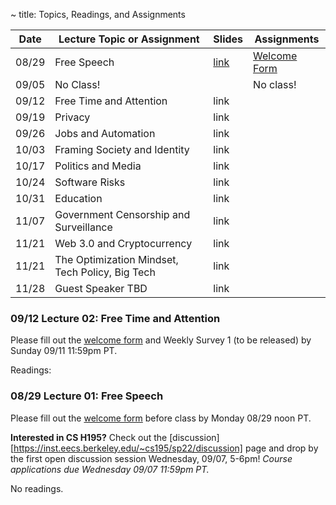 ~ title: Topics, Readings, and Assignments

| Date  | Lecture Topic or Assignment                                       | Slides | Assignments |
|-------|-------------------------------------------------------------------|---------| ----- |
| 08/29 | Free Speech                                                       | [link][free_slides]| [Welcome Form][welcome_form] |
| 09/05 | No Class!           						                                  |      | No class! |
| 09/12 | Free Time and Attention                                           | link |
| 09/19 | Privacy                                                           | link |
| 09/26 | Jobs and Automation                                               | link |
| 10/03 | Framing Society and Identity                                      | link |
| 10/17 | Politics and Media                                                | link |
| 10/24 | Software Risks                                                    | link |
| 10/31 | Education	                                                        | link |
| 11/07 | Government Censorship and Surveillance                            | link |
| 11/21 | Web 3.0 and Cryptocurrency                                        | link |
| 11/21 | The Optimization Mindset, Tech Policy, Big Tech                   | link |
| 11/28 | Guest Speaker TBD                                                 | link |


<!--| 01/28 | Free Time and Attention ([∨][free_speech_anchor])                 | [Slides][free_slides]                                        |-->

<!--
Readings are "required", "recommended", or "extra". Required readings should be
done before class for the discussion to make sense. Recommended readings will be
used as sources in lecture, but we won't assume you've read them.

More information about the assignments, including the essays, can be found on the [assignments page](https://inst.eecs.berkeley.edu/~cs195/sp22/assignments.html).

### 04/29 Lecture 14: The Entwined Futures of Humans and Machines

Fill out [this survey](https://forms.gle/Rr8MEnETnbq7x9zj9) by 4/28.
* Recommended: ["The Coevolution, Chapter 14"](https://drive.google.com/file/d/1EpAgLeNftzHHv-m0FZkgF4pqE1nOfTss/view)

### 04/22 Lecture 13: Guest Speaker - Timnit Gebru
Fill out [this survey](https://forms.gle/Cy1MZxhRQFmbGBcm6) by 4/21.
* Recommended: [https://en.wikipedia.org/wiki/Timnit_Gebru](https://en.wikipedia.org/wiki/Timnit_Gebru)


### 04/15 Lecture 12: The Optimization Mindset, Tech Policy, and How Big Tech Can Do Better
Fill out [this survey](https://forms.gle/zZ9JVPcd1udtdDr9A) by 4/14. 

 * Required: Sahami, Weinstein, Reich, ["System Error, Chapter 8: Can Democracies Rise to the Challenge?"](https://drive.google.com/file/d/1FGUfORRSmFIe18fy4wUaqsZ0xCVcUALm/view?usp=sharing)
 * Recommended: Sahami, Weinstein, Reich, ["System Error, Chapter 1: The Imperfections of the Optimization Mindset"](https://drive.google.com/file/d/1C85FpNW5fA7NchV8-NPH5YmhrH04iRPL/view?usp=sharing)

### 04/08  Lecture 11: Web 3.0 and Cryptocurrency
Fill out [this survey](https://forms.gle/sHMb6TQ7a6PySPD8A) at your convenience. 

* Recommended: Upson, ["The 10000 Faces that Launched an NFT Revolution"](https://drive.google.com/file/d/1LfLUiOzk7oDKTeRyQGxnRNTuZNgvITKg/view?usp=sharing)
* Recommended: Goode, Calore, "Web3 Is SiliconValley’s RosyVision of the Future" [podcast](https://cms.megaphone.fm/channel/gadget-lab?selected=CNE9803836934) or [transcript](https://drive.google.com/file/d/1yBsKDoFTxUbxM5m0wP4fVYBBZg5MAI11/view?usp=sharing)
* Extra: Edelman, [The Father of Web3 Wants You to Trust Less"](https://drive.google.com/file/d/10_fkZ3kfx1Ih2RkTWjpBB5-maviME6mx/view?usp=sharing)
* Extra: Edelman, [I Made a DAO, for Laughs. Want to Join?"](https://drive.google.com/file/d/18fn-Rcd0CHUaFV7rhM5VWCsTlX19P0Hs/view?usp=sharing)

### 04/01 Lecture 10: Government Censorship and Surveillance
Fill out [this survey](https://forms.gle/UJYjNEgxRLyazuhq8) by Thursday at 11:59 PM. 

U.S. Tech Companies and Chinese Censorship and Surveillance:

* Recommended: Gallagher, ["I Used to Work for Google. I Am a Conscientious Objector."](https://www.nytimes.com/2019/04/23/opinion/google-privacy-china.html)
* Recommended: BBC News, ["Microsoft says error caused 'Tank Man' Bing censorship"](https://www.bbc.com/news/world-asia-57367100) (the embedded video up top is also interesting)
* Extra: Mozur, Kessel, Chan, ["Made in China, Exported to the World: The Surveillance State"](https://www.nytimes.com/2019/04/24/technology/ecuador-surveillance-cameras-police-government.html)
* Extra: Mozur, Buckley ["How China Uses High-Tech Surveillance to Subdue Minorities"](https://www.nytimes.com/2019/05/22/world/asia/china-surveillance-xinjiang.html)

Historical Censorship and Surveillance in the U.S.:

* Extra: Kayyali, ["FBI's "Suicide Letter" to Dr. Martin Luther King, Jr., and the Dangers of Unchecked Surveillance"](https://www.eff.org/deeplinks/2014/11/fbis-suicide-letter-dr-martin-luther-king-jr-and-dangers-unchecked-surveillance)
* Extra: Gage, ["What an Uncensored Letter to M.L.K. Reveals"](https://www.nytimes.com/2014/11/16/magazine/what-an-uncensored-letter-to-mlk-reveals.html)

### 03/18 Lecture 9: Education
Fill out [this survey](https://forms.gle/mbsBUdD95ZN9vKPB7) by Thursday at 11:59 PM.
* Recommended: Smith, ["The Machines Are Learning, and So Are the Students"](https://www.nytimes.com/2019/12/18/education/artificial-intelligence-tutors-teachers.html)
* Recommended: Upson, ["How an Epic Series of Tech Errors Hobbled Miami's Schools"](https://www.wired.com/story/epic-tech-errors-hobbled-miamis-schools/)
* Extra: Reich ["Ed-Tech Mania Is Back"](https://www.chronicle.com/article/ed-tech-mania-is-back), requires registering free chronicle.com account.
* Extra: Carey, ["An Online Education Breakthrough? A Master's Degree for a Mere $7,000"](https://www.nytimes.com/2016/09/29/upshot/an-online-education-breakthrough-a-masters-degree-for-a-mere-7000.html)
* Extra: Khan, ["I Started Khan Academy. We Can Still Avoid an Education Catastrophe."](https://www.nytimes.com/2020/08/13/opinion/coronavirus-school-digital.html)

### 03/11 Lecture 8: Software Risks
Fill out [this survey](https://forms.gle/dnv3PjB5b1epvmUh9) by Thursday at 11:59 PM.
* Recommended: Travis, ["How the Boeing 737 Max Disaster Looks to a Software Developer"](https://spectrum.ieee.org/aerospace/aviation/how-the-boeing-737-max-disaster-looks-to-a-software-developer)
* Recommended: Branam, ["Learning from Engineering Failures"](https://www.embeddedrelated.com/showarticle/1410.php)


### 02/18 Lecture 6: Politics and Media
Fill out [this survey](https://forms.gle/NxbvfVK5xP53PZ988) by Wednesday at 11:59 PM.
* Recommended: ["Why I, as a black man, attend KKK rallies"](https://www.youtube.com/watch?v=ORp3q1Oaezw)
* Recommended: Mozur, ["A Genocide Incited on Facebook, With Posts From Myanmar’s Military"](https://www.nytimes.com/2018/10/15/technology/myanmar-facebook-genocide.html)
* Recommended: Barwick, Ryan, ["Brands are still playing ball with clickbait ad sites, advertising’s roach that will survive the bomb"](https://www.morningbrew.com/marketing/stories/2021/09/08/brands-still-playing-ball-clickbait-ad-sites-advertisings-roach-will-survive-bomb)
* Extra: Smiley, ["The College Kids Doing What Twitter Won't"](https://www.wired.com/story/the-college-kids-doing-what-twitter-wont/)
* Extra: Garrett, Resnick, ["Resisting Political Fragmentation on the Internet"](https://www.mitpressjournals.org/doi/abs/10.1162/DAED_a_00118?journalCode=daed)


### 02/18 Lecture 5: Memes
Fill out [this survey](https://forms.gle/wvLzy348C2kfcLhf7) by Thursday at 11:59 PM.
* Recommended: Chayka, Kyle, ["Ivermectin, the Crate Challenge, and the Danger of Runaway Memes"](https://www.newyorker.com/culture/infinite-scroll/ivermectin-the-crate-challenge-and-the-danger-of-runaway-memes)
* Recommended: ["Why Facts Don't Change Our Minds"](https://www.newyorker.com/magazine/2017/02/27/why-facts-dont-change-our-minds)
* Extra: CGP Gray, ["This Video Will Make You Angry"](https://www.youtube.com/watch?v=rE3j_RHkqJc)
* Extra: Heath, Bell, Sternberg, ["Emotional selection in memes: the case of urban legends"](https://psycnet.apa.org/record/2001-05428-005) (required Berkeley VPN)
* Extra: Shullenberger, ["Mimesis, Violence, and Facebook: Peter Thiel's French Connection"](https://thesocietypages.org/cyborgology/2016/08/13/mimesis-violence-and-facebook-peter-thiels-french-connection-full-essay/) (very weird/questionable read, but interesting)

### 02/11 Lecture 4: Jobs and Automation 
Fill out [this survey](https://forms.gle/2mP9XvvFUBziNpwd7) by Wednesday at 11:59 PM.
* Required: Williams, Alex, ["Will Robots Take Our Children's Jobs?"](https://www.nytimes.com/2017/12/11/style/robots-jobs-children.html)
* Required: McKinsey Global Institute, ["Harnessing automation for a future that works"](https://www.mckinsey.com/featured-insights/digital-disruption/harnessing-automation-for-a-future-that-works)
* Recommended: Kim, Tammy, ["The Gig Economy is Coming for Your Job"](https://www.nytimes.com/2020/01/10/opinion/sunday/gig-economy-unemployment-automation.html)
* Extra: Chokshi, ["What if You Had a Four-Day Week? Why Don't You?"](https://www.nytimes.com/2019/11/08/business/four-day-work-week.html)
* Extra: Boudette, ["Despite High Hopes, Self-Driving Cars Are 'Way in the Future'"](https://www.nytimes.com/2019/07/17/business/self-driving-autonomous-cars.html)
* Extra: [Realtime Inequality](https://realtimeinequality.org/)

### 02/04 Lecture 3: Privacy ([Slides][privacy_slides])

Guest speaker: [Erica Portnoy](https://www.eff.org/about/staff/erica-portnoy), [Electronic Frontier Foundation](https://www.eff.org/)

Fill out [this survey](https://forms.gle/PR8ciHDS74mGzjdaA) by Wednesday at 11:59 PM.

* Recommended 1: Recommended: MacMillan, Anderson, ["Student tracking, secret scores: How college admissions offices rank prospects before they apply"](https://www.washingtonpost.com/business/2019/10/14/colleges-quietly-rank-prospective-students-based-their-personal-data/)
* Recommended 2: Thompson, Kehl, Bankston, ["Doomed to Repeat History? Lessons from the Crypto Wars of the 1990s
"](https://www.newamerica.org/cybersecurity-initiative/policy-papers/doomed-to-repeat-history-lessons-from-the-crypto-wars-of-the-1990s/)
* Extra 1: Rachels, ["Why Privacy Is Important"](https://www.jstor.org/stable/2265077?seq=1)
* Extra 2: Supporting reading for our guest speaker's talk about encryption: Either one of Tiffany ["The Great (fake) Child-Sex-Trafficking Epidemic"](https://www.theatlantic.com/magazine/archive/2022/01/children-sex-trafficking-conspiracy-epidemic/620845/) OR ["You're Wrong About: Human Trafficking"](https://podcasts.apple.com/us/podcast/human-trafficking/id1380008439?i=1000465289965)


### 01/28 Lecture 2: Free Time and Attention ([Slides][free_slides])
Fill out [this survey](https://forms.gle/pEEHiLkucrJaibMy9) by Wednesday at 11:59 PM. 
* Recommended 1: ["This Is Our Chance to Pull Teenagers Out of the Smartphone Trap"](https://www.nytimes.com/2021/07/31/opinion/smartphone-iphone-social-media-isolation.html)
* Recommended 2: ["The people deciding to ditch their smartphones"](https://www.bbc.com/news/business-60067032)
* Extra 1: ["How TikTok Holds Our Attention"](https://www.newyorker.com/magazine/2019/09/30/how-tiktok-holds-our-attention)
* Extra 2: ["Tristan Harris: How better tech could protect us from distraction"](https://www.ted.com/talks/tristan_harris_how_better_tech_could_protect_us_from_distraction/up-next)
* Extra: ["Lil B - The Age Of Information MUSIC VIDEO DIRECTED BY LIL B"](https://www.youtube.com/watch?v=corY-FZAZog)
-->

### 09/12 Lecture 02: Free Time and Attention

Please fill out the [welcome form][welcome_form] and Weekly Survey 1 (to be released) by Sunday 09/11 11:59pm PT.

Readings:


### 08/29 Lecture 01: Free Speech

Please fill out the [welcome form][welcome_form] before class by Monday 08/29 noon PT.

**Interested in CS H195?** Check out the [discussion][https://inst.eecs.berkeley.edu/~cs195/sp22/discussion] page and drop by the first open discussion session Wednesday, 09/07, 5-6pm! *Course applications due Wednesday 09/07 11:59pm PT.*

No readings.

[speech_anchor]: https://inst.eecs.berkeley.edu/~cs195/sp22/#08-29-lecture-01-free-speech-slides
[free_slides]: https://docs.google.com/presentation/d/1iAga3n5ICEGQDPxLRcGb_yxtw90WBsmIpDfQv_MOAtQ/edit?usp=sharing
[privacy_slides]: https://docs.google.com/presentation/d/16gCnS_8OpHN_I1_ULgZSEnD1YpJE7xP7qF3ElxZbG5Q/edit#slide=id.g10e03fbf068_0_0
[jobs_slides]: https://docs.google.com/presentation/d/1sESVieppFk7tUYC3vGPrcS71kYypNoVZM5H1ba7RDeQ/edit?usp=sharing
[memes_slides]: https://docs.google.com/presentation/d/1lxmBDYEAuBsrRhvDe8gX13htCUdFBk3OA-pDox35ies/edit?usp=sharing
[politics_slides]: https://docs.google.com/presentation/d/1zY_d_ycnz4IjO9s9E4VbcK1zRdGgf1gtMlhP6Q0ojmg/edit?usp=sharing
[risky_slides]: https://docs.google.com/presentation/d/1txwd9PKO-UrDOT3Fjh3UG9sM2YaQnO3lz_SCBoZjmec/edit?usp=sharing
[edu_slides]: https://docs.google.com/presentation/d/1D_8bTMAMyA8IrWghJwycqZWt3089qERRepxMB6HGFaE/edit?usp=sharing
[welcome_form]: https://forms.gle/B47YRvK6m4wQVzpS6

